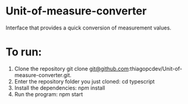 # Unit-of-measure-converter
Interface that provides a quick conversion of measurement values.

# To run:
1. Clone the repository
git clone git@github.com:thiagopcdev/Unit-of-measure-converter.git.
2. Enter the repository folder you just cloned:
cd typescript
3. Install the dependencies:
npm install
4. Run the program:
npm start
